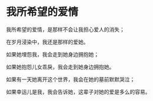 # 我所希望的爱情

我所希望的爱情，是那样不会让我担心爱人的消失；

在岁月浸染中，我还是那样的爱她。

如果她埋怨我，我会走到她身边拥抱她；

如果她抱怨儿女乖戾，我会走到她身边拥抱她。

如果有一天她离开这个世界，我会在她的墓前默默哭泣；

如果幸运儿是我，我会告诉她，这辈子对她的爱是多么的容易。

